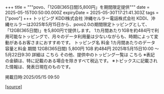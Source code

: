 +++
title = """povo、「12GB(365日間)5,800円」を期間限定提供"""
date = 2025-05-15T00:50:00.000Z
expiryDate = 2025-05-30T17:21:41.303Z
tags = ["povo"]
+++
トッピング KDDI株式会社 沖縄セルラー電話株式会社 KDDI、沖縄セルラーは2025年5月15日から、povo2.0の期間限定トッピングとして、「12GB(365日間)」を5,800円で提供します。 1カ月間あたり1GBを約484円で利用可能なトッピングで、月々のデータ利用量は少ないながらも、時期によって変動があるお客さまにおすすめです。 トッピング名 料金 1カ月間あたりのデータ容量と料金 期間 12GB(365日間) 5,800円 1GB 約484円 2025年5月15日10:00 ～5月22日9:30 詳細は こちら その他、提供中のトッピング一覧は こちら ※表記の金額は、特に記載のある場合を除きすべて税込です。 ※トピックスに記載された情報は、発表日現在のものです。

掲載日時:2025/05/15 09:50

[[source]](https://povo.jp/news/newsrelease/20250515_01/)
